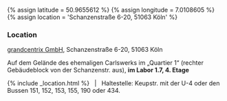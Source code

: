{% assign latitude = 50.9655612 %}
{% assign longitude = 7.0108605 %}
{% assign location = 'Schanzenstraße 6-20, 51063 Köln' %}

<h3>Location</h3>
<p>
	<a href="https://www.grandcentrix.net/">grandcentrix GmbH</a>, Schanzenstraße 6-20, 51063 Köln
</p>
<p>
	Auf dem Gelände des ehemaligen Carlswerks im „Quartier 1“
	(rechter Gebäudeblock von der Schanzenstr. aus),
	<strong>im Labor 1.7, 4. Etage</strong>
</p>
<p>
{% include _location.html %}
&nbsp; | &nbsp; Haltestelle: Keupstr. mit der U-4 oder den Bussen 151, 152, 153, 155, 190 oder 434.
</p>
